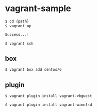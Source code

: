 # vagrant-sample

```bash
$ cd {path}
$ vagrant up

Success...!

$ vagrant ssh
```

## box

```bash
$ vagrant box add centos/6
```

## plugin

```bash
$ vagrant plugin install vagrant-vbguest
```

```bash
$ vagrant plugin install vagrant-winnfsd
```
